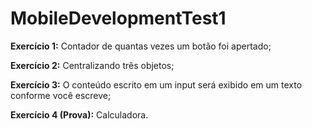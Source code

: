 # MobileDevelopmentTest1

**Exercício 1:** Contador de quantas vezes um botão foi apertado;

**Exercício 2:** Centralizando três objetos;

**Exercício 3:** O conteúdo escrito em um input será exibido em um texto conforme você escreve;

**Exercício 4 (Prova):** Calculadora.

